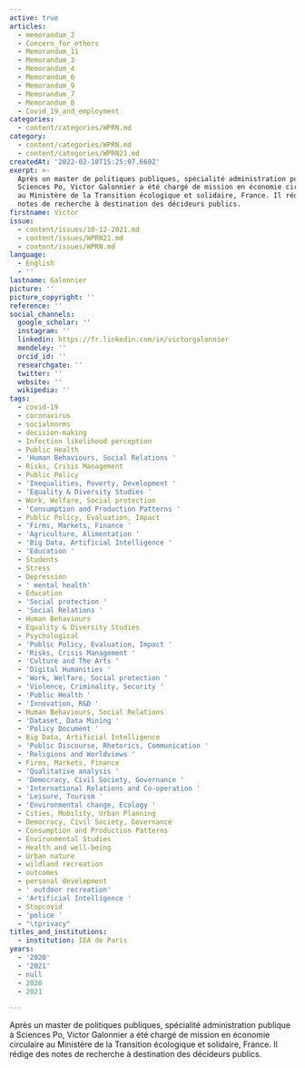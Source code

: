 ```yaml
---
active: true
articles:
  - memorandum_2
  - Concern_for_others
  - Memorandum_11
  - Memorandum_3
  - Memorandum_4
  - Memorandum_6
  - Memorandum_9
  - Memorandum_7
  - Memorandum_8
  - Covid_19_and_employment
categories:
  - content/categories/WPRN.md
category:
  - content/categories/WPRN.md
  - content/categories/WPRN21.md
createdAt: '2022-02-10T15:25:07.660Z'
exerpt: >-
  Après un master de politiques publiques, spécialité administration publique à
  Sciences Po, Victor Galonnier a été chargé de mission en économie circulaire
  au Ministère de la Transition écologique et solidaire, France. Il rédige des
  notes de recherche à destination des décideurs publics.
firstname: Victor
issue:
  - content/issues/10-12-2021.md
  - content/issues/WPRN21.md
  - content/issues/WPRN.md
language:
  - English
  - ''
lastname: Galonnier
picture: ''
picture_copyright: ''
reference: ''
social_channels:
  google_scholar: ''
  instagram: ''
  linkedin: https://fr.linkedin.com/in/victorgalonnier
  mendeley: ''
  orcid_id: ''
  researchgate: ''
  twitter: ''
  website: ''
  wikipedia: ''
tags:
  - covid-19
  - coronavirus
  - socialnorms
  - decision-making
  - Infection likelihood perception
  - Public Health
  - 'Human Behaviours, Social Relations '
  - Risks, Crisis Management
  - Public Policy
  - 'Inequalities, Poverty, Development '
  - 'Equality & Diversity Studies '
  - Work, Welfare, Social protection
  - 'Consumption and Production Patterns '
  - Public Policy, Evaluation, Impact
  - 'Firms, Markets, Finance '
  - 'Agriculture, Alimentation '
  - 'Big Data, Artificial Intelligence '
  - 'Education '
  - Students
  - Stress
  - Depression
  - ' mental health'
  - Education
  - 'Social protection '
  - 'Social Relations '
  - Human Behaviours
  - Equality & Diversity Studies
  - Psychological
  - 'Public Policy, Evaluation, Impact '
  - 'Risks, Crisis Management '
  - 'Culture and The Arts '
  - 'Digital Humanities '
  - 'Work, Welfare, Social protection '
  - 'Violence, Criminality, Security '
  - 'Public Health '
  - 'Innovation, R&D '
  - Human Behaviours, Social Relations
  - 'Dataset, Data Mining '
  - 'Policy Document '
  - Big Data, Artificial Intelligence
  - 'Public Discourse, Rhetorics, Communication '
  - 'Religions and Worldviews '
  - Firms, Markets, Finance
  - 'Qualitative analysis '
  - 'Democracy, Civil Society, Governance '
  - 'International Relations and Co-operation '
  - 'Leisure, Tourism '
  - 'Environmental change, Ecology '
  - Cities, Mobility, Urban Planning
  - Democracy, Civil Society, Governance
  - Consumption and Production Patterns
  - Environmental Studies
  - Health and well-being
  - Urban nature
  - wildland recreation
  - outcomes
  - personal development
  - ' outdoor recreation'
  - 'Artificial Intelligence '
  - Stopcovid
  - 'police '
  - "\tprivacy"
titles_and_institutions:
  - institution: IEA de Paris
years:
  - '2020'
  - '2021'
  - null
  - 2020
  - 2021

---
```

Après un master de politiques publiques, spécialité administration publique à Sciences Po, Victor Galonnier a été chargé de mission en économie circulaire au Ministère de la Transition écologique et solidaire, France. Il rédige des notes de recherche à destination des décideurs publics.